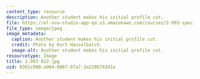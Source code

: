 ```yaml
---
content_type: resource
description: Another student makes his initial profile cut.
file: https://ol-ocw-studio-app-qa.s3.amazonaws.com/courses/2-993-special-topics-in-mechanical-engineering-the-art-and-science-of-boat-design-january-iap-2007/0361c990a984086797a73a220678341e_2993022.jpg
file_type: image/jpeg
image_metadata:
  caption: Another student makes his initial profile cut.
  credit: Photo by Kurt Hasselbalch.
  image-alt: Another student makes his initial profile cut.
resourcetype: Image
title: 2.993 022.jpg
uid: 0361c990-a984-0867-97a7-3a220678341e
---
```

